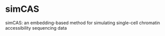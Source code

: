# simCAS
simCAS: an embedding-based method for simulating single-cell chromatin accessibility sequencing data
